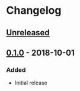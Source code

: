 # Changelog

## [Unreleased][]

[Unreleased]: https://github.com/chaostoolkit/chaosplatform-experiment/compare/0.1.0...HEAD

## [0.1.0][] - 2018-10-01

[0.1.0]: https://github.com/chaostoolkit/chaosplatform-experiment/tree/0.1.0

### Added

-   Initial release